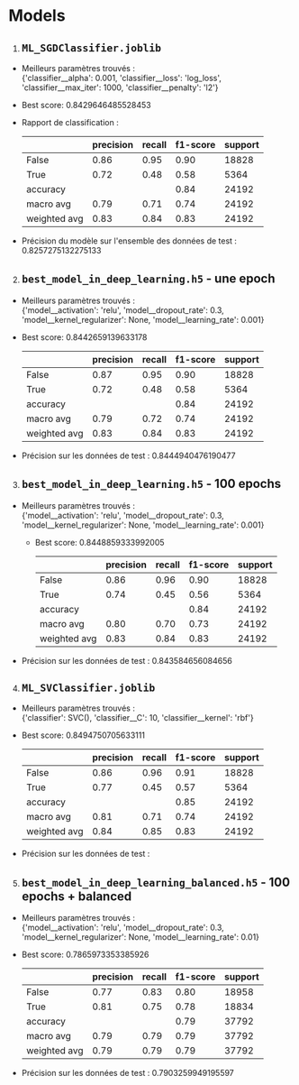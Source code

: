 # Models
1. ## `ML_SGDClassifier.joblib`
- Meilleurs paramètres trouvés :<br>
{'classifier__alpha': 0.001, 'classifier__loss': 'log_loss', 'classifier__max_iter': 1000, 'classifier__penalty': 'l2'}
- Best score: 0.8429646485528453
- Rapport de classification :<br>

    |              | precision | recall | f1-score | support |
    |--------------|-----------|--------|----------|---------|
    | False        | 0.86      | 0.95   | 0.90     | 18828   |
    | True         | 0.72      | 0.48   | 0.58     | 5364    |
    | accuracy     |           |        | 0.84     | 24192   |
    | macro avg    | 0.79      | 0.71   | 0.74     | 24192   |
    | weighted avg | 0.83      | 0.84   | 0.83     | 24192   |
- Précision du modèle sur l'ensemble des données de test : 0.8257275132275133

2. ## `best_model_in_deep_learning.h5` - une epoch
- Meilleurs paramètres trouvés :<br>
{'model__activation': 'relu', 'model__dropout_rate': 0.3, 'model__kernel_regularizer': None, 'model__learning_rate': 0.001}
- Best score: 0.8442659139633178

    |              | precision | recall | f1-score | support |
    |--------------|-----------|--------|----------|---------|
    | False        | 0.87      | 0.95   | 0.90     | 18828   |
    | True         | 0.72      | 0.48   | 0.58     | 5364    |
    | accuracy     |           |        | 0.84     | 24192   |
    | macro avg    | 0.79      | 0.72   | 0.74     | 24192   |
    | weighted avg | 0.83      | 0.84   | 0.83     | 24192   |
- Précision sur les données de test : 0.8444940476190477

3. ## `best_model_in_deep_learning.h5` - 100 epochs
- Meilleurs paramètres trouvés :<br>
{'model__activation': 'relu', 'model__dropout_rate': 0.3, 'model__kernel_regularizer': None, 'model__learning_rate': 0.001}
  - Best score: 0.8448859333992005

    |              | precision | recall | f1-score | support |
    |--------------|-----------|--------|----------|---------|
    | False        | 0.86      | 0.96   | 0.90     | 18828   |
    | True         | 0.74      | 0.45   | 0.56     | 5364    |
    | accuracy     |           |        | 0.84     | 24192   |
    | macro avg    | 0.80      | 0.70   | 0.73     | 24192   |
    | weighted avg | 0.83      | 0.84   | 0.83     | 24192   |
- Précision sur les données de test : 0.843584656084656

4. ## `ML_SVClassifier.joblib`
- Meilleurs paramètres trouvés :<br>
{'classifier': SVC(), 'classifier__C': 10, 'classifier__kernel': 'rbf'}
- Best score: 0.8494750705633111

    |              | precision | recall | f1-score | support |
    |--------------|-----------|--------|----------|---------|
    | False        | 0.86      | 0.96   | 0.91     | 18828   |
    | True         | 0.77      | 0.45   | 0.57     | 5364    |
    | accuracy     |           |        | 0.85     | 24192   |
    | macro avg    | 0.81      | 0.71   | 0.74     | 24192   |
    | weighted avg | 0.84      | 0.85   | 0.83     | 24192   |
- Précision sur les données de test : 

5. ## `best_model_in_deep_learning_balanced.h5` - 100 epochs + balanced
- Meilleurs paramètres trouvés :<br>
{'model__activation': 'relu', 'model__dropout_rate': 0.3, 'model__kernel_regularizer': None, 'model__learning_rate': 0.01}
- Best score: 0.7865973353385926

    |              | precision | recall | f1-score | support |
    |--------------|-----------|--------|----------|--|
    | False        | 0.77      | 0.83   | 0.80     | 18958 |
    | True         | 0.81      | 0.75   | 0.78     | 18834 |
    | accuracy     |           |        | 0.79     | 37792 |
    | macro avg    | 0.79      | 0.79   | 0.79     | 37792 |
    | weighted avg | 0.79      | 0.79   | 0.79     | 37792 |
- Précision sur les données de test : 0.7903259949195597